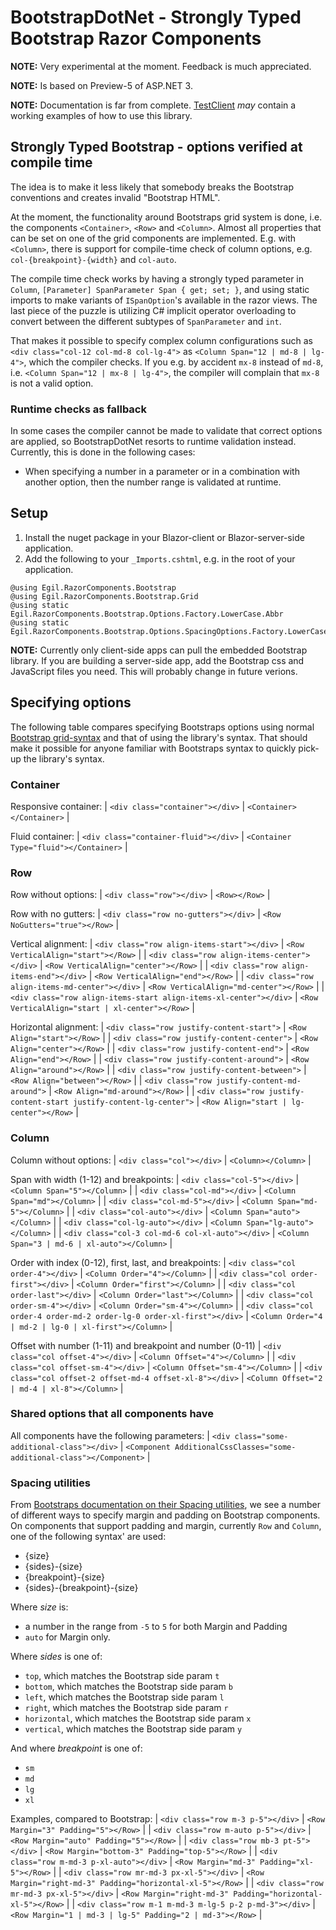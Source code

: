 # BootstrapDotNet - Strongly Typed Bootstrap Razor Components #
**NOTE:** Very experimental at the moment. Feedback is much appreciated.  

**NOTE:** Is based on Preview-5 of ASP.NET 3.

**NOTE:** Documentation is far from complete. [TestClient](tests/Egil.RazorComponents.Bootstrap.BlazorTestClient/) *may* contain a working examples of how to use this library.

## Strongly Typed Bootstrap - options verified at compile time
The idea is to make it less likely that somebody breaks the Bootstrap
conventions and creates invalid "Bootstrap HTML". 

At the moment, the functionality around Bootstraps grid system is done, i.e. the components `<Container>`, `<Row>` and `<Column>`. Almost all properties 
that can be set on one of the grid components are implemented. E.g. with `<Column>`, there is support for compile-time check of column options, 
e.g. `col-{breakpoint}-{width}` and `col-auto`.

The compile time check works by having a strongly typed parameter in `Column`, `[Parameter] SpanParameter Span { get; set; }`, and using static 
imports to make variants of `ISpanOption`'s available in the razor views. The last piece of the puzzle is utilizing C# implicit operator overloading 
to convert between the different subtypes of `SpanParameter` and `int`.

That makes it possible to specify complex column configurations such as `<div class="col-12 col-md-8 col-lg-4">` 
as `<Column Span="12 | md-8 | lg-4">`, which the compiler checks. If you e.g. by accident `mx-8` instead 
of `md-8`, i.e. `<Column Span="12 | mx-8 | lg-4">`, the compiler will complain that `mx-8` is not a valid option.

### Runtime checks as fallback
In some cases the compiler cannot be made to validate that correct options are applied, so BootstrapDotNet resorts 
to runtime validation instead. Currently, this is done in the following cases:

- When specifying a number in a parameter or in a combination with another option, then the number range is validated at runtime.

## Setup
1. Install the nuget package in your Blazor-client or Blazor-server-side application.
2. Add the following to your `_Imports.cshtml`, e.g. in the root of your application.

```cshtml
@using Egil.RazorComponents.Bootstrap
@using Egil.RazorComponents.Bootstrap.Grid
@using static Egil.RazorComponents.Bootstrap.Options.Factory.LowerCase.Abbr
@using static Egil.RazorComponents.Bootstrap.Options.SpacingOptions.Factory.LowerCase
```

**NOTE:** Currently only client-side apps can pull the embedded Bootstrap library. If you are building a server-side app, add the
Bootstrap css and JavaScript files you need. This will probably change in future verions.

## Specifying options
The following table compares specifying Bootstraps options using normal [Bootstrap grid-syntax](https://getbootstrap.com/docs/4.3/layout/grid) and 
that of using the library's syntax. That should make it possible for anyone familiar with Bootstraps syntax to quickly pick-up the library's syntax.

### Container
Responsive container:
| `<div class="container"></div>` | `<Container></Container>` |

Fluid container:
| `<div class="container-fluid"></div>` | `<Container Type="fluid"></Container>` |

### Row
Row without options:
| `<div class="row"></div>` | `<Row></Row>` |

Row with no gutters:
| `<div class="row no-gutters"></div>` | `<Row NoGutters="true"></Row>` |

Vertical alignment:
| `<div class="row align-items-start"></div>`                       | `<Row VerticalAlign="start"></Row>`             |
| `<div class="row align-items-center"></div>`                      | `<Row VerticalAlign="center"></Row>`            |
| `<div class="row align-items-end"></div>`                         | `<Row VerticalAlign="end"></Row>`               |
| `<div class="row align-items-md-center"></div>`                   | `<Row VerticalAlign="md-center"></Row>`         |
| `<div class="row align-items-start align-items-xl-center"></div>` | `<Row VerticalAlign="start | xl-center"></Row>` |

Horizontal alignment:
| `<div class="row justify-content-start">`                           | `<Row Align="start"></Row>`             |
| `<div class="row justify-content-center">`                          | `<Row Align="center"></Row>`            |
| `<div class="row justify-content-end">`                             | `<Row Align="end"></Row>`               |
| `<div class="row justify-content-around">`                          | `<Row Align="around"></Row>`            |
| `<div class="row justify-content-between">`                         | `<Row Align="between"></Row>`           |
| `<div class="row justify-content-md-around">`                       | `<Row Align="md-around"></Row>`         |
| `<div class="row justify-content-start justify-content-lg-center">` | `<Row Align="start | lg-center"></Row>` |

### Column
Column without options:
| `<div class="col"></div>` | `<Column></Column>` |

Span with width (1-12) and breakpoints:
| `<div class="col-5"></div>`                      | `<Column Span="5"></Column>`                  |
| `<div class="col-md"></div>`                     | `<Column Span="md"></Column>`                 |
| `<div class="col-md-5"></div>`                   | `<Column Span="md-5"></Column>`               |
| `<div class="col-auto"></div>`                   | `<Column Span="auto"></Column>`               |
| `<div class="col-lg-auto"></div>`                | `<Column Span="lg-auto"></Column>`            |
| `<div class="col-3 col-md-6 col-xl-auto"></div>` | `<Column Span="3 | md-6 | xl-auto"></Column>` |

Order with index (0-12), first, last, and breakpoints:
| `<div class="col order-4"></div>`                                      | `<Column Order="4"></Column>`                          |
| `<div class="col order-first"></div>`                                  | `<Column Order="first"></Column>`                      |
| `<div class="col order-last"></div>`                                   | `<Column Order="last"></Column>`                       |
| `<div class="col order-sm-4"></div>`                                   | `<Column Order="sm-4"></Column>`                       |
| `<div class="col order-4 order-md-2 order-lg-0 order-xl-first"></div>` | `<Column Order="4 | md-2 | lg-0 | xl-first"></Column>` |

Offset with number (1-11) and breakpoint and number (0-11)
| `<div class="col offset-4"></div>`                          | `<Column Offset="4"></Column>`               |
| `<div class="col offset-sm-4"></div>`                       | `<Column Offset="sm-4"></Column>`            |
| `<div class="col offset-2 offset-md-4 offset-xl-8"></div>`  | `<Column Offset="2 | md-4 | xl-8"></Column>` |

### Shared options that all components have
All components have the following parameters:
| `<div class="some-additional-class"></div>`  | `<Component AdditionalCssClasses="some-additional-class"></Component>` |

### Spacing utilities
From [Bootstraps documentation on their Spacing utilities](https://getbootstrap.com/docs/4.3/utilities/spacing/), we see a 
number of different ways to specify margin and padding on Bootstrap components. On components that support padding and margin,
currently `Row` and `Column`, one of the following syntax' are used:

- {size}
- {sides}-{size}
- {breakpoint}-{size}
- {sides}-{breakpoint}-{size}

Where *size* is: 

- a number in the range from `-5` to `5` for both Margin and Padding
- `auto` for Margin only.

Where *sides* is one of:

- `top`, which matches the Bootstrap side param `t`
- `bottom`, which matches the Bootstrap side param `b`
- `left`, which matches the Bootstrap side param `l`
- `right`, which matches the Bootstrap side param `r`
- `horizontal`, which matches the Bootstrap side param `x`
- `vertical`, which matches the Bootstrap side param `y`

And where *breakpoint* is one of:

- `sm`
- `md`
- `lg`
- `xl`

Examples, compared to Bootstrap:
| `<div class="row m-3 p-5"></div>`                      | `<Row Margin="3" Padding="5"></Row>`                        |
| `<div class="row m-auto p-5"></div>`                   | `<Row Margin="auto" Padding="5"></Row>`                     |
| `<div class="row mb-3 pt-5"></div>`                    | `<Row Margin="bottom-3" Padding="top-5"></Row>`             |
| `<div class="row m-md-3 p-xl-auto"></div>`             | `<Row Margin="md-3" Padding="xl-5"></Row>`                  |
| `<div class="row mr-md-3 px-xl-5"></div>`              | `<Row Margin="right-md-3" Padding="horizontal-xl-5"></Row>` |
| `<div class="row mr-md-3 px-xl-5"></div>`              | `<Row Margin="right-md-3" Padding="horizontal-xl-5"></Row>` |
| `<div class="row m-1 m-md-3 m-lg-5 p-2 p-md-3"></div>` | `<Row Margin="1 | md-3 | lg-5" Padding="2 | md-3"></Row>`   |